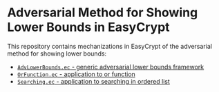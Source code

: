 Adversarial Method for Showing Lower Bounds in EasyCrypt
========================================================

This repository contains mechanizations in EasyCrypt of the
adversarial method for showing lower bounds:

 * [`AdvLowerBounds.ec` - generic adversarial lower bounds framework](../main/AdvLowerBounds.ec)
 * [`OrFunction.ec` - application to or function](../main/OrFunction.ec)
 * [`Searching.ec` - application to searching in ordered list](../main/Searching.ec)
 
